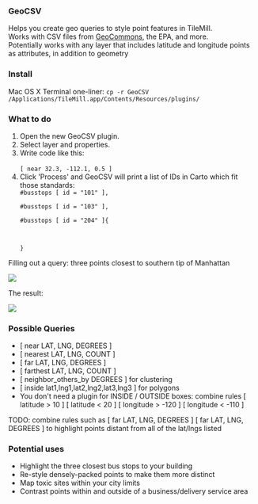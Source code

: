 <h3>GeoCSV</h3>

Helps you create geo queries to style point features in TileMill.<br/>
Works with CSV files from <a href="http://geocommons.com">GeoCommons</a>, the EPA, and more.<br/>
Potentially works with any layer that includes latitude and longitude points as attributes, in addition to geometry

<h3>Install</h3>
Mac OS X Terminal one-liner:
<code>cp -r GeoCSV /Applications/TileMill.app/Contents/Resources/plugins/</code>

<h3>What to do</h3>
<ol>
<li>Open the new GeoCSV plugin.</li>
<li>Select layer and properties.</li>
<li>Write code like this:<br/>
<code>
[ near 32.3, -112.1, 0.5 ]
</code></li>
<li>Click 'Process' and GeoCSV will print a list of IDs in Carto which fit those standards:

<code>
#busstops [ id = "101" ],<br/>
#busstops [ id = "103" ],<br/>
#busstops [ id = "204" ]{<br/>
<br/>
}
</code></li>
</ol>

Filling out a query: three points closest to southern tip of Manhattan

<img src="http://i.imgur.com/ubQEU.png"/>

The result:

<img src="http://i.imgur.com/D0K03.png"/>

<h3>Possible Queries</h3>
<ul>
<li>[ near LAT, LNG, DEGREES ]</li>
<li>[ nearest LAT, LNG, COUNT ]</li>
<li>[ far LAT, LNG, DEGREES ]</li>
<li>[ farthest LAT, LNG, COUNT ]</li>
<li>[ neighbor_others_by DEGREES ] for clustering</li>
<li>[ inside lat1,lng1,lat2,lng2,lat3,lng3 ] for polygons</li>
<li>You don't need a plugin for INSIDE / OUTSIDE boxes: combine rules [ latitude > 10 ] [ latitude < 20 ] [ longitude > -120 ] [ longitude < -110 ] </li>
</ul>
TODO: combine rules such as [ far LAT, LNG, DEGREES ] [ far LAT, LNG, DEGREES ] to highlight points distant from all of the lat/lngs listed

<h3>Potential uses</h3>
<ul>
<li>Highlight the three closest bus stops to your building</li>
<li>Re-style densely-packed points to make them more distinct</li>
<li>Map toxic sites within your city limits</li>
<li>Contrast points within and outside of a business/delivery service area</li>
</ul>
